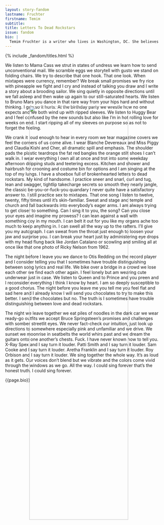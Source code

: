 ```yaml
---
layout: story-fandom
lastname: Fruchter
firstname: Temim
subtitle: 
title: Letters To Dead Rockstars
issue: fandom
bio: |
  Temim Fruchter is a writer who lives in Washington, DC. She believes in stories and hot noodles and queer possibility. She is in the University of Maryland’s MFA program for fiction, and her chapbook, I Wanted Just To Be Soft, came out on Anomalous Press in April 2016. Her work has appeared in <i>[PANK]</i>, ​<i>Brevity</i>, ​<i>Tupelo Quarterly</i>, <i>The Washington City Paper</i>, <i>New South</i>, <i>jmww</i>, <i>Newfound</i>, <i>The Account</i>, and the <i>Tishman Review</i>, among others.​ More at temimfruchter.wordpress.com.​
---
```


<style>


.section img {
    position: absolute;
    top: 10%;
    right: 10%;
    width: 80%;
}

.fandom-page-wrapper .section-img {
    width: 80%;
}

.section-intro .title-info {
    left: 15%;
    position: absolute;
    

    top: 34%;
    width: 90%

}

.fandom-page-wrapper .story-title {
    text-align: left;
}


@media only screen and (min-width: 768px) {
    .section-intro .title-info {
        top: 19%;
         width: 33%;
        }

    .section img {
        bottom: 10%;
        width: 58%;
    }
}



</style>


<div class="section-intro section">
    <div class="section-img item"><!--<img src="{{ site.baseurl }}/assets/images/issues/02_fandom/fruchter-temim-dead-rockstars_1.jpg">-->
            <img src="{{ site.baseurl }}/assets/images/issues/02_fandom/fruchter-temim-dead-rockstars_2.jpg">
        <!--<img src="{{ site.baseurl }}/assets/images/issues/02_fandom/fruchter-temim-dead-rockstars_3.jpg">--></div>
			{% include _fandom/titles.html %}
</div><!-- /section-intro -->
<div class="section-intro-text section">
                <div class="inner-section-wrapper">
    <div class="text-wrapper"><p>We listen to Mama Cass we strut in states of undress we learn how to send unconventional mail. We scramble eggs we storytell with gusto we stand on folding chairs. We try to describe that one hook. That one look. When mixtapes were currency, remember? We break small promises we fry rice with pineapple we fight and I cry and instead of talking you draw and I write a story about a brooding sailor. We sing quietly in opposite directions until we fall asleep and then wake up again to our still-saturated hearts. We listen to Bruno Mars you dance in that rare way from your hips hard and without thinking. I grin so it hurts. At the birthday party we wrestle how no one expects and we both wind up with ripped sleeves. We listen to Huggy Bear and I feel confused by the new sounds but also like I’m in hot rolling love for weeks on end. I start ripping all of my sleeves on purpose so as not to forget the feeling.</p>
<p>We crank it loud enough to hear in every room we tear magazine covers we feel the corners of us come alive. I wear Blanche Devereaux and Miss Piggy and Claudia Kishi and Cher, all dramatic spill and emphasis. The shoulder pads the plastic teardrops the fat red bangles the orange stilt shoes I can’t walk in. I wear everything I own all at once and trot into some weekday afternoon dripping studs and teetering excess. Kitchen and shower and hairbrush for crooning and costume bin for options and I am singing at the top of my lungs. I have a shoebox full of brokenhearted letters to dead rockstars. My kind of handsome. I practice sneer and snarl, curl and tug, lean and swagger, tightlip takecharge secrets so smooth they nearly jangle, the classic be-you-or-fuck-you quandary I never quite have a satisfactory answer to. I still practice sex to mixtapes. That one song I listen to twelve, twenty, fifty times until it’s skin-familiar. Sweat and stage and temple and church and fall backwards into everybody’s eager arms. I am always trying to get closer to something. Can I sing it to you, the song? Can you close your eyes and imagine my prowess? I can lean against a wall with something coy in my mouth. I can belt it out for you like my organs ache too much to keep anything in. I can swell all the way up to the rafters. I’ll give you my autograph. I can sweat from the throat just enough to loosen your jaw and surprise you. I can break your heart just by administering eye drops with my head flung back like Jordan Catalano or scowling and smiling all at once like that one photo of Ricky Nelson from 1962.</p>
<p>The night before I leave you we dance to Otis Redding on the record player and I consider telling you that I sometimes have trouble distinguishing between song lyrics and real life. We bike over a bridge in a crowd we lose each other we find each other again. I feel lonely but am wearing cute underwear just in case. We listen to Queen and to Prince and you preen and I reconsider everything I think I know by heart. I am so deeply susceptible to a good chorus. The night before you leave me you tell me you feel flat and sad here and I already know I will send you chocolates to try to make this better. I send the chocolates but no. The truth is I sometimes have trouble distinguishing between love and dead rockstars.</p>
<p>The night we leave together we eat piles of noodles in the dark car we wear ready-go outfits we accept Bruce Springsteen’s promises and challenges with somber streetlit eyes. We never fact-check our intuition, just look up directions to somewhere especially pink and unfamiliar and we drive. We sunset we moonrise in seatbelts the world whirs past and we dream the guitars onto one another’s chests. Fuck. I have never known how to tell you. X-Ray Spex and I say turn it louder. Patti Smith and I say turn it louder. Sam Cooke and I say turn it louder. Aretha Franklin and I say turn it louder. Roy Orbison and I say turn it louder. We sing together the whole way. It’s as loud as it gets. Our voices don’t blend but we vibrate and the colors come vivid through the windows as we go. All the way. I could sing forever that’s the honest truth. I could sing forever.</p>

</div>
</div>
</div>

<div class="section-three notes section">
    <div class="inner-section-wrapper">
    <div class="text-wrapper">
        <p>{{page.bio}}</p>

</div></div></div>
